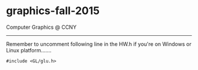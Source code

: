 # graphics-fall-2015
Computer Graphics @ CCNY
******************************************************

Remember to uncomment following line in the HW.h if you're on Windows or Linux platform.......
```
#include <GL/glu.h>
```
